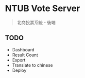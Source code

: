 # NTUB Vote Server

> 北商投票系統 - 後端


## TODO

- Dashboard
- Result Count
- Export
- Translate to chinese
- Deploy
